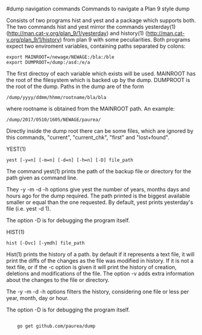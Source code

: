 #dump navigation commands
Commands to navigate a Plan 9 style dump

Consists of two programs hist and yest and a package which supports both.
The two commands hist and yest mirror the commands yesterday(1) (http://man.cat-v.org/plan_9/1/yesterday)
and history(1) (http://man.cat-v.org/plan_9/1/history) from plan 9 with some peculiarities.
Both programs expect two enviroment variables, containing paths separated by colons:

	export MAINROOT=/newage/NEWAGE:/bla:/ble
	export DUMPROOT=/dump:/asd:/e/a

The first directoy of each variable which exists will be used. MAINROOT has the root of the
filesystem which is backed up by the dump. DUMPROOT is the root of the dump. Paths in the dump
are of the form

	/dump/yyyy/ddmm/hhmm/rootname/bla/bla

where rootname is obtained from the MAINROOT path. An example:

	/dump/2017/0510/1605/NEWAGE/paurea/

Directly inside the dump root there can be some files, which are ignored by this commands, 
"current", "current_chk", "first" and "lost+found".

YEST(1)

	yest [-y=n] [-m=n] [-d=n] [-h=n] [-D] file_path

The command yest(1) prints the path of the backup file or directory for the path given as
command line.

They -y -m -d -h options give yest the number of years, months days and hours ago
for the dump required. The path printed is the biggest available smaller or equal than the
one requested. By default, yest prints yesterday's file (i.e. yest -d 1).

 The option -D is for debugging the program itself.

HIST(1)

	hist [-Dvc] [-ymdh] file_path

Hist(1) prints the history of a path. by default if it represents a text file, it will print the diffs
of the changes as the file was modified in history. If it is not a text file, or if the -c option is given
it will print the history of creation, deletions and modifications of the file.
 The option -v adds extra information about the changes to the file or directory.

The -y -m -d -h options filters the history, considering one file or less per year, month, day or hour.

 The option -D is for debugging the program itself.

```

    go get github.com/paurea/dump
